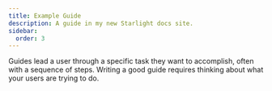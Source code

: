 ```yaml
---
title: Example Guide
description: A guide in my new Starlight docs site.
sidebar:
  order: 3
---
```


Guides lead a user through a specific task they want to accomplish, often with a sequence of steps.
Writing a good guide requires thinking about what your users are trying to do.
